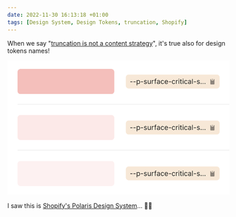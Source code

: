```yaml
---
date: 2022-11-30 16:13:18 +01:00
tags: [Design System, Design Tokens, truncation, Shopify]
---
```


When we say "[truncation is not a content strategy](https://www.slideshare.net/KMcGrane/developing-successful-content-management-solutions)", it's true also for design tokens names!

![3 design tokens have their names truncated, so they look the same](shopify-polaris-truncated-token-names.png)

I saw this is [Shopify's Polaris Design System](https://polaris.shopify.com/tokens/colors)… 🤷‍♂️
